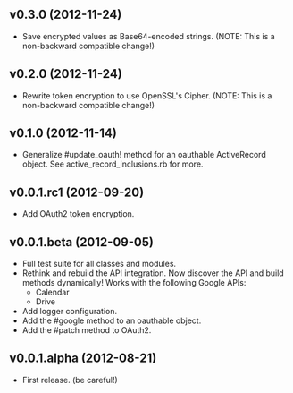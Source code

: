 ## v0.3.0 (2012-11-24)

* Save encrypted values as Base64-encoded strings. (NOTE: This is a non-backward compatible change!)

## v0.2.0 (2012-11-24)

* Rewrite token encryption to use OpenSSL's Cipher. (NOTE: This is a non-backward compatible change!)

## v0.1.0 (2012-11-14)

* Generalize #update_oauth! method for an oauthable ActiveRecord object. See active_record_inclusions.rb for more.

## v0.0.1.rc1 (2012-09-20)

* Add OAuth2 token encryption.

## v0.0.1.beta (2012-09-05)

* Full test suite for all classes and modules.
* Rethink and rebuild the API integration. Now discover the API and build methods dynamically! Works with the following Google APIs:
  * Calendar
  * Drive
* Add logger configuration.
* Add the #google method to an oauthable object.
* Add the #patch method to OAuth2.

## v0.0.1.alpha (2012-08-21)

* First release. (be careful!)
